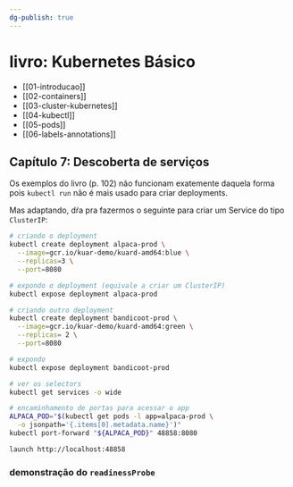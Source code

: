 ```yaml
---
dg-publish: true
---
```

# livro: Kubernetes Básico

- [[01-introducao]]
- [[02-containers]]
- [[03-cluster-kubernetes]]
- [[04-kubectl]]
- [[05-pods]]
- [[06-labels-annotations]]


## Capítulo 7: Descoberta de serviços

Os exemplos do livro (p. 102) não funcionam exatemente daquela forma pois `kubectl run` não é mais usado para criar deployments.

Mas adaptando, dŕa pra fazermos o seguinte para criar um Service do tipo `ClusterIP`:

```sh
# criando o deployment
kubectl create deployment alpaca-prod \
  --image=gcr.io/kuar-demo/kuard-amd64:blue \
  --replicas=3 \
  --port=8080

# expondo o deployment (equivale a criar um ClusterIP)
kubectl expose deployment alpaca-prod

# criando outro deployment
kubectl create deployment bandicoot-prod \
  --image=gcr.io/kuar-demo/kuard-amd64:green \
  --replicas= 2 \
  --port=8080

# expondo
kubectl expose deployment bandicoot-prod

# ver os selectors
kubectl get services -o wide

# encaminhamento de portas para acessar o app
ALPACA_POD="$(kubectl get pods -l app=alpaca-prod \
  -o jsonpath='{.items[0].metadata.name}')"
kubectl port-forward "${ALPACA_POD}" 48858:8080

launch http://localhost:48858
```

### demonstração do `readinessProbe`

```sh

```


